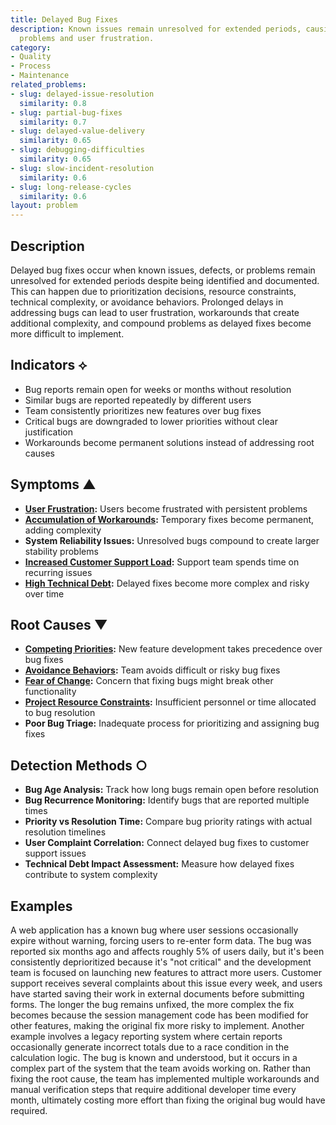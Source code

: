 ```yaml
---
title: Delayed Bug Fixes
description: Known issues remain unresolved for extended periods, causing ongoing
  problems and user frustration.
category:
- Quality
- Process
- Maintenance
related_problems:
- slug: delayed-issue-resolution
  similarity: 0.8
- slug: partial-bug-fixes
  similarity: 0.7
- slug: delayed-value-delivery
  similarity: 0.65
- slug: debugging-difficulties
  similarity: 0.65
- slug: slow-incident-resolution
  similarity: 0.6
- slug: long-release-cycles
  similarity: 0.6
layout: problem
---
```


## Description

Delayed bug fixes occur when known issues, defects, or problems remain unresolved for extended periods despite being identified and documented. This can happen due to prioritization decisions, resource constraints, technical complexity, or avoidance behaviors. Prolonged delays in addressing bugs can lead to user frustration, workarounds that create additional complexity, and compound problems as delayed fixes become more difficult to implement.

## Indicators ⟡

- Bug reports remain open for weeks or months without resolution
- Similar bugs are reported repeatedly by different users
- Team consistently prioritizes new features over bug fixes
- Critical bugs are downgraded to lower priorities without clear justification
- Workarounds become permanent solutions instead of addressing root causes

## Symptoms ▲

- **[User Frustration](user-frustration.md):** Users become frustrated with persistent problems
- **[Accumulation of Workarounds](accumulation-of-workarounds.md):** Temporary fixes become permanent, adding complexity
- **System Reliability Issues:** Unresolved bugs compound to create larger stability problems
- **[Increased Customer Support Load](increased-customer-support-load.md):** Support team spends time on recurring issues
- **[High Technical Debt](high-technical-debt.md):** Delayed fixes become more complex and risky over time

## Root Causes ▼

- **[Competing Priorities](competing-priorities.md):** New feature development takes precedence over bug fixes
- **[Avoidance Behaviors](avoidance-behaviors.md):** Team avoids difficult or risky bug fixes
- **[Fear of Change](fear-of-change.md):** Concern that fixing bugs might break other functionality
- **[Project Resource Constraints](project-resource-constraints.md):** Insufficient personnel or time allocated to bug resolution
- **Poor Bug Triage:** Inadequate process for prioritizing and assigning bug fixes

## Detection Methods ○

- **Bug Age Analysis:** Track how long bugs remain open before resolution
- **Bug Recurrence Monitoring:** Identify bugs that are reported multiple times
- **Priority vs Resolution Time:** Compare bug priority ratings with actual resolution timelines
- **User Complaint Correlation:** Connect delayed bug fixes to customer support issues
- **Technical Debt Impact Assessment:** Measure how delayed fixes contribute to system complexity

## Examples

A web application has a known bug where user sessions occasionally expire without warning, forcing users to re-enter form data. The bug was reported six months ago and affects roughly 5% of users daily, but it's been consistently deprioritized because it's "not critical" and the development team is focused on launching new features to attract more users. Customer support receives several complaints about this issue every week, and users have started saving their work in external documents before submitting forms. The longer the bug remains unfixed, the more complex the fix becomes because the session management code has been modified for other features, making the original fix more risky to implement. Another example involves a legacy reporting system where certain reports occasionally generate incorrect totals due to a race condition in the calculation logic. The bug is known and understood, but it occurs in a complex part of the system that the team avoids working on. Rather than fixing the root cause, the team has implemented multiple workarounds and manual verification steps that require additional developer time every month, ultimately costing more effort than fixing the original bug would have required.